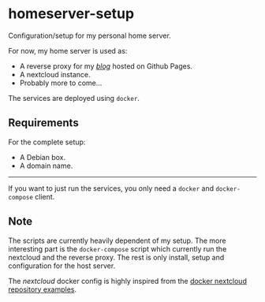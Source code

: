 # homeserver-setup

Configuration/setup for my personal home server.

For now, my home server is used as:

- A reverse proxy for my [_blog_](charlesvdv.be) hosted on Github Pages.
- A nextcloud instance.
- Probably more to come...

The services are deployed using `docker`.

## Requirements

For the complete setup:

- A Debian box.
- A domain name.

---

If you want to just run the services, you only need a `docker` and `docker-compose` client.

## Note

The scripts are currently heavily dependent of my setup. The more interesting part is
the `docker-compose` script which currently run the nextcloud and the reverse proxy.
The rest is only install, setup and configuration for the host server.

The *nextcloud* docker config is highly inspired from the
[docker nextcloud repository examples](https://github.com/nextcloud/docker).
